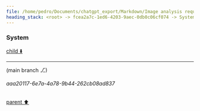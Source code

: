 ```yaml
---
file: /home/pedro/Documents/chatgpt_export/Markdown/Image analysis requested and uploaded..md
heading_stack: <root> -> fcea2a7c-1ed6-4203-9aec-0db0c06cf074 -> System -> 4e5c3a3c-5b37-4c5c-9de4-f286602fd756 -> System
---
```

### System

[child ⬇️](#aaa20117-6e7a-4a78-9b44-262cb08ad837)

---

(main branch ⎇)
###### aaa20117-6e7a-4a78-9b44-262cb08ad837
[parent ⬆️](#4e5c3a3c-5b37-4c5c-9de4-f286602fd756)
